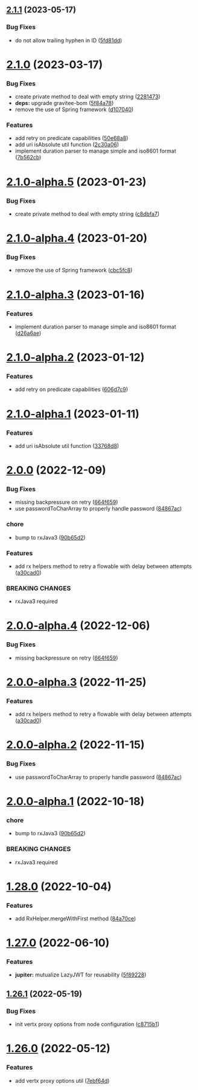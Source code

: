 ## [2.1.1](https://github.com/gravitee-io/gravitee-common/compare/2.1.0...2.1.1) (2023-05-17)


### Bug Fixes

* do not allow trailing hyphen in ID ([5fd81dd](https://github.com/gravitee-io/gravitee-common/commit/5fd81ddea6d388cdee711e4ac05a8ceaaead8349))

# [2.1.0](https://github.com/gravitee-io/gravitee-common/compare/2.0.0...2.1.0) (2023-03-17)


### Bug Fixes

* create private method to deal with empty string ([2281473](https://github.com/gravitee-io/gravitee-common/commit/2281473688a38d2b931d02dbd0da403817d73c56))
* **deps:** upgrade gravitee-bom ([5f84a78](https://github.com/gravitee-io/gravitee-common/commit/5f84a784fbc6e76fb17a194aceda21e8951f3b45))
* remove the use of Spring framework ([d107040](https://github.com/gravitee-io/gravitee-common/commit/d10704046343cebd0e878d4521b7dd229efe16ff))


### Features

* add retry on predicate capabilities ([50e68a8](https://github.com/gravitee-io/gravitee-common/commit/50e68a83169c972d966eded3b85f6d4f82d33973))
* add uri isAbsolute util function ([2c30a06](https://github.com/gravitee-io/gravitee-common/commit/2c30a0691859ac5680f68aedddcac25b70163ac8))
* implement duration parser to manage simple and iso8601 format ([7b562cb](https://github.com/gravitee-io/gravitee-common/commit/7b562cb8d580fe0f70bfbbbb46c6896527928560))

# [2.1.0-alpha.5](https://github.com/gravitee-io/gravitee-common/compare/2.1.0-alpha.4...2.1.0-alpha.5) (2023-01-23)


### Bug Fixes

* create private method to deal with empty string ([c8dbfa7](https://github.com/gravitee-io/gravitee-common/commit/c8dbfa7201db5d6df04757129c637b5834624b0f))

# [2.1.0-alpha.4](https://github.com/gravitee-io/gravitee-common/compare/2.1.0-alpha.3...2.1.0-alpha.4) (2023-01-20)


### Bug Fixes

* remove the use of Spring framework ([cbc5fc8](https://github.com/gravitee-io/gravitee-common/commit/cbc5fc8283303d0b28f9c540200a37aa24e79f92))

# [2.1.0-alpha.3](https://github.com/gravitee-io/gravitee-common/compare/2.1.0-alpha.2...2.1.0-alpha.3) (2023-01-16)


### Features

* implement duration parser to manage simple and iso8601 format ([d26a6ae](https://github.com/gravitee-io/gravitee-common/commit/d26a6aea55c5110775c3e700beedba8ccf7ab039))

# [2.1.0-alpha.2](https://github.com/gravitee-io/gravitee-common/compare/2.1.0-alpha.1...2.1.0-alpha.2) (2023-01-12)


### Features

* add retry on predicate capabilities ([606d7c9](https://github.com/gravitee-io/gravitee-common/commit/606d7c94fb71b5058c633482b7b04e297f54a742))

# [2.1.0-alpha.1](https://github.com/gravitee-io/gravitee-common/compare/2.0.0...2.1.0-alpha.1) (2023-01-11)


### Features

* add uri isAbsolute util function ([33768d8](https://github.com/gravitee-io/gravitee-common/commit/33768d80bfd6955ec62d60ac986a0d9402492c7f))

# [2.0.0](https://github.com/gravitee-io/gravitee-common/compare/1.28.0...2.0.0) (2022-12-09)


### Bug Fixes

* missing backpressure on retry ([664f659](https://github.com/gravitee-io/gravitee-common/commit/664f659d1b984bb609f4a283e4786c9a45f7846e))
* use passwordToCharArray to properly handle password ([84867ac](https://github.com/gravitee-io/gravitee-common/commit/84867ac1b3717f0a460c3328d9335c5df72e36f3))


### chore

* bump to rxJava3 ([90b65d2](https://github.com/gravitee-io/gravitee-common/commit/90b65d2730765cf57e3a1945fd3853f48bc4e4c4))


### Features

* add rx helpers method to retry a flowable with delay between attempts ([a30cad0](https://github.com/gravitee-io/gravitee-common/commit/a30cad0662b9aad20cd729189b5c5e9674650f71))


### BREAKING CHANGES

* rxJava3 required

# [2.0.0-alpha.4](https://github.com/gravitee-io/gravitee-common/compare/2.0.0-alpha.3...2.0.0-alpha.4) (2022-12-06)


### Bug Fixes

* missing backpressure on retry ([664f659](https://github.com/gravitee-io/gravitee-common/commit/664f659d1b984bb609f4a283e4786c9a45f7846e))

# [2.0.0-alpha.3](https://github.com/gravitee-io/gravitee-common/compare/2.0.0-alpha.2...2.0.0-alpha.3) (2022-11-25)


### Features

* add rx helpers method to retry a flowable with delay between attempts ([a30cad0](https://github.com/gravitee-io/gravitee-common/commit/a30cad0662b9aad20cd729189b5c5e9674650f71))

# [2.0.0-alpha.2](https://github.com/gravitee-io/gravitee-common/compare/2.0.0-alpha.1...2.0.0-alpha.2) (2022-11-15)


### Bug Fixes

* use passwordToCharArray to properly handle password ([84867ac](https://github.com/gravitee-io/gravitee-common/commit/84867ac1b3717f0a460c3328d9335c5df72e36f3))

# [2.0.0-alpha.1](https://github.com/gravitee-io/gravitee-common/compare/1.28.0...2.0.0-alpha.1) (2022-10-18)


### chore

* bump to rxJava3 ([90b65d2](https://github.com/gravitee-io/gravitee-common/commit/90b65d2730765cf57e3a1945fd3853f48bc4e4c4))


### BREAKING CHANGES

* rxJava3 required

# [1.28.0](https://github.com/gravitee-io/gravitee-common/compare/1.27.0...1.28.0) (2022-10-04)


### Features

* add RxHelper.mergeWithFirst method ([84a70ce](https://github.com/gravitee-io/gravitee-common/commit/84a70ceba01be3b6bf621e8636d541d8c3c4bfde))

# [1.27.0](https://github.com/gravitee-io/gravitee-common/compare/1.26.1...1.27.0) (2022-06-10)


### Features

* **jupiter:** mutualize LazyJWT for reusability ([5f89228](https://github.com/gravitee-io/gravitee-common/commit/5f89228af480f1ef565475ae6f5e33f0f4fb681b))

## [1.26.1](https://github.com/gravitee-io/gravitee-common/compare/1.26.0...1.26.1) (2022-05-19)


### Bug Fixes

* init vertx proxy options from node configuration ([c8715b1](https://github.com/gravitee-io/gravitee-common/commit/c8715b12ca2376c2161c1dea86f465033dea1faa))

# [1.26.0](https://github.com/gravitee-io/gravitee-common/compare/1.25.0...1.26.0) (2022-05-12)


### Features

* add vertx proxy options util ([7ebf64d](https://github.com/gravitee-io/gravitee-common/commit/7ebf64d31ae36843e60a8b8383135de4c427cafd))
